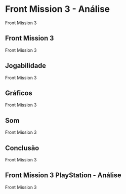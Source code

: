 ---
---

# Front Mission 3 - Análise

Front Mission 3

## Front Mission 3

Front Mission 3

## Jogabilidade

Front Mission 3

## Gráficos

Front Mission 3

## Som

Front Mission 3

## Conclusão

Front Mission 3

## Front Mission 3 PlayStation - Análise

Front Mission 3
